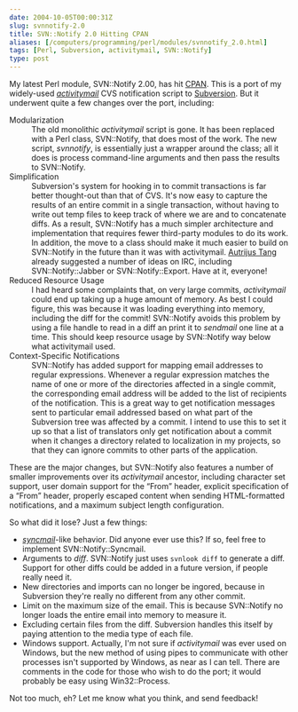 ```yaml
--- 
date: 2004-10-05T00:00:31Z
slug: svnnotify-2.0
title: SVN::Notify 2.0 Hitting CPAN
aliases: [/computers/programming/perl/modules/svnnotify_2.0.html]
tags: [Perl, Subversion, activitymail, SVN::Notify]
type: post
---
```


<p>My latest Perl module, SVN::Notify 2.00, has hit <a href="http://search.cpan.org/dist/SVN-Notify/" title="SVN::Notify on CPAN">CPAN</a>. This is a port of my widely-used <a href="http://search.cpan.org/dist/activitymail/" title="activitymail on CPAN"><em>activitymail</em></a> CVS notification script to <a href="http://subversion.tigris.org/" title="Subversion Website">Subversion</a>. But it underwent quite a few changes over the port, including:</p>

<dl>
  <dt>Modularization</dt>
  <dd>The old monolithic <em>activitymail</em> script is gone. It has been replaced with a Perl class, SVN::Notify, that does most of the work. The new script, <em>svnnotify</em>, is essentially just a wrapper around the class; all it does is process command-line arguments and then pass the results to SVN::Notify.</dd>

  <dt>Simplification</dt>
  <dd>Subversion's system for hooking in to commit transactions is far better thought-out than that of CVS. It's now easy to capture the results of an entire commit in a single transaction, without having to write out temp files to keep track of where we are and to concatenate diffs. As a result, SVN::Notify has a much simpler architecture and implementation that requires fewer third-party modules to do its work. In addition, the move to a class should make it much easier to build on SVN::Notify in the future than it was with activitymail. <a href="http://www.autrijus.org/" title="Autrijus.Home">Autrijus Tang</a> already suggested a number of ideas on IRC, including SVN::Notify::Jabber or SVN::Notify::Export. Have at it, everyone!</dd>

  <dt>Reduced Resource Usage</dt>
  <dd>I had heard some complaints that, on very large commits, <em>activitymail</em> could end up taking up a huge amount of memory. As best I could figure, this was because it was loading everything into memory, including the diff for the commit! SVN::Notify avoids this problem by using a file handle to read in a diff an print it to <em>sendmail</em> one line at a time. This should keep resource usage by SVN::Notify way below what activitymail used.</dd>

  <dt>Context-Specific Notifications</dt>
  <dd>SVN::Notify has added support for mapping email addresses to regular expressions. Whenever a regular expression matches the name of one or more of the directories affected in a single commit, the corresponding email address will be added to the list of recipients of the notification. This is a great way to get notification messages sent to particular email addressed based on what part of the Subversion tree was affected by a commit. I intend to use this to set it up so that a list of translators only get notification about a commit when it changes a directory related to localization in my projects, so that they can ignore commits to other parts of the application.</dd>
</dl>

<p>These are the major changes, but SVN::Notify also features a number of smaller improvements over its <em>activitymail</em> ancestor, including character set support, user domain support for the <q>From</q> header, explicit specification of a <q>From</q> header, properly escaped content when sending HTML-formatted notifications, and a maximum subject length configuration.</p>

<p>So what did it lose? Just a few things:</p>

<ul>
  <li><a href="http://sourceforge.net/projects/cvs-syncmail" title="syncmail Website"><em>syncmail</em></a>-like behavior. Did anyone ever use this? If so, feel free to implement SVN::Notify::Syncmail.</li>
  <li>Arguments to <em>diff</em>. SVN::Notify just uses <code>svnlook diff</code> to generate a diff. Support for other diffs could be added in a future version, if people really need it.</li>
  <li>New directories and imports can no longer be ingored, because in Subversion they're really no different from any other commit.</li>
  <li>Limit on the maximum size of the email. This is because SVN::Notify no longer loads the entire email into memory to measure it.</li>
  <li>Excluding certain files from the diff. Subversion handles this itself by paying attention to the media type of each file.</li>
  <li>Windows support. Actually, I'm not sure if <em>activitymail</em> was ever used on Windows, but the new method of using pipes to communicate with other processes isn't supported by Windows, as near as I can tell. There are comments in the code for those who wish to do the port; it would probably be easy using Win32::Process.</li>
</ul>

<p>Not too much, eh? Let me know what you think, and send feedback!</p>

